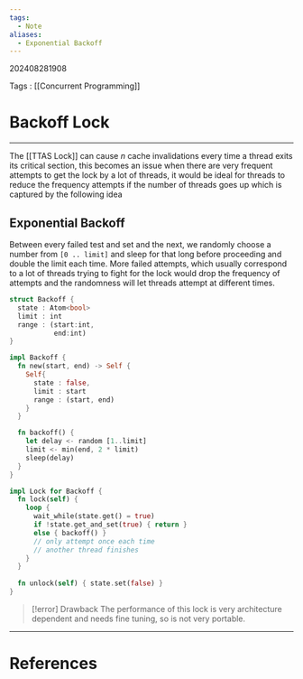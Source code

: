 ```yaml
---
tags:
  - Note
aliases:
  - Exponential Backoff
---
```

202408281908

Tags : [[Concurrent Programming]]
# Backoff Lock
---
The [[TTAS Lock]] can cause $n$ cache invalidations every time a thread exits its critical section, this becomes an issue when there are very frequent attempts to get the lock by a lot of threads, it would be ideal for threads to reduce the frequency attempts if the number of threads goes up which is captured by the following idea

## Exponential Backoff
Between every failed test and set and the next, we randomly choose a number from `[0 .. limit]` and sleep for that long before proceeding and double the limit each time. More failed attempts, which usually correspond to a lot of threads trying to fight for the lock would drop the frequency of attempts and the randomness will let threads attempt at different times.

```rust
struct Backoff {
  state : Atom<bool>
  limit : int
  range : (start:int, 
           end:int)
}

impl Backoff {
  fn new(start, end) -> Self {
    Self{
      state : false,
      limit : start
	  range : (start, end)
    }
  }

  fn backoff() {
    let delay <- random [1..limit]
    limit <- min(end, 2 * limit)
    sleep(delay)
  }
}

impl Lock for Backoff {
  fn lock(self) {    
    loop {
	  wait_while(state.get() = true)
	  if !state.get_and_set(true) { return }
	  else { backoff() } 
	  // only attempt once each time 
	  // another thread finishes
	}
  } 
	
  fn unlock(self) { state.set(false) }
}

```


>[!error] Drawback
>The performance of this lock is very architecture dependent and needs fine tuning, so is not very portable.

---
# References
